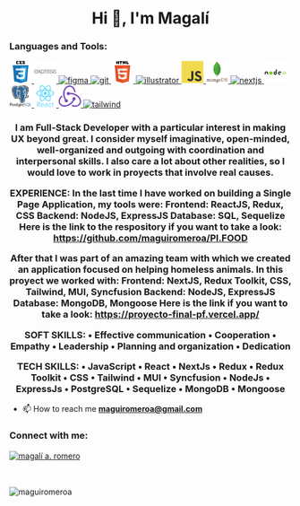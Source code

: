 <h1 align="center">Hi 👋, I'm Magalí</h1>


<h3 align="left">Languages and Tools:</h3>
<p align="left"> <a href="https://www.w3schools.com/css/" target="_blank" rel="noreferrer"> <img src="https://raw.githubusercontent.com/devicons/devicon/master/icons/css3/css3-original-wordmark.svg" alt="css3" width="40" height="40"/> </a> <a href="https://expressjs.com" target="_blank" rel="noreferrer"> <img src="https://raw.githubusercontent.com/devicons/devicon/master/icons/express/express-original-wordmark.svg" alt="express" width="40" height="40"/> </a> <a href="https://www.figma.com/" target="_blank" rel="noreferrer"> <img src="https://www.vectorlogo.zone/logos/figma/figma-icon.svg" alt="figma" width="40" height="40"/> </a> <a href="https://git-scm.com/" target="_blank" rel="noreferrer"> <img src="https://www.vectorlogo.zone/logos/git-scm/git-scm-icon.svg" alt="git" width="40" height="40"/> </a> <a href="https://www.w3.org/html/" target="_blank" rel="noreferrer"> <img src="https://raw.githubusercontent.com/devicons/devicon/master/icons/html5/html5-original-wordmark.svg" alt="html5" width="40" height="40"/> </a> <a href="https://www.adobe.com/in/products/illustrator.html" target="_blank" rel="noreferrer"> <img src="https://www.vectorlogo.zone/logos/adobe_illustrator/adobe_illustrator-icon.svg" alt="illustrator" width="40" height="40"/> </a> <a href="https://developer.mozilla.org/en-US/docs/Web/JavaScript" target="_blank" rel="noreferrer"> <img src="https://raw.githubusercontent.com/devicons/devicon/master/icons/javascript/javascript-original.svg" alt="javascript" width="40" height="40"/> </a> <a href="https://www.mongodb.com/" target="_blank" rel="noreferrer"> <img src="https://raw.githubusercontent.com/devicons/devicon/master/icons/mongodb/mongodb-original-wordmark.svg" alt="mongodb" width="40" height="40"/> </a> <a href="https://nextjs.org/" target="_blank" rel="noreferrer"> <img src="https://cdn.worldvectorlogo.com/logos/nextjs-2.svg" alt="nextjs" width="40" height="40"/> </a> <a href="https://nodejs.org" target="_blank" rel="noreferrer"> <img src="https://raw.githubusercontent.com/devicons/devicon/master/icons/nodejs/nodejs-original-wordmark.svg" alt="nodejs" width="40" height="40"/> </a> <a href="https://www.postgresql.org" target="_blank" rel="noreferrer"> <img src="https://raw.githubusercontent.com/devicons/devicon/master/icons/postgresql/postgresql-original-wordmark.svg" alt="postgresql" width="40" height="40"/> </a> <a href="https://reactjs.org/" target="_blank" rel="noreferrer"> <img src="https://raw.githubusercontent.com/devicons/devicon/master/icons/react/react-original-wordmark.svg" alt="react" width="40" height="40"/> </a> <a href="https://redux.js.org" target="_blank" rel="noreferrer"> <img src="https://raw.githubusercontent.com/devicons/devicon/master/icons/redux/redux-original.svg" alt="redux" width="40" height="40"/> </a> <a href="https://tailwindcss.com/" target="_blank" rel="noreferrer"> <img src="https://www.vectorlogo.zone/logos/tailwindcss/tailwindcss-icon.svg" alt="tailwind" width="40" height="40"/> </a> </p>


<h3 align="center">
I am Full-Stack Developer with a particular interest in making UX beyond great. I consider myself imaginative, open-minded, well-organized and outgoing with coordination and interpersonal skills. I also care a lot about other realities, so I would love to work in proyects that involve real causes. 


EXPERIENCE:
In the last time I have worked on building a Single Page Application, my tools were: 
Frontend: ReactJS, Redux, CSS
Backend: NodeJS, ExpressJS
Database: SQL, Sequelize
Here is the link to the respository if you want to take a look: https://github.com/maguiromeroa/PI.FOOD

After that I was part of an amazing team with which we created an application focused on helping homeless animals. In this proyect we worked with:
Frontend: NextJS, Redux Toolkit, CSS, Tailwind, MUI, Syncfusion
Backend: NodeJS, ExpressJS
Database: MongoDB, Mongoose
Here is the link if you want to take a look: https://proyecto-final-pf.vercel.app/


SOFT SKILLS:
• Effective communication
• Cooperation
• Empathy
• Leadership
• Planning and organization
• Dedication


TECH SKILLS:
• JavaScript
• React
• NextJs
• Redux
• Redux Toolkit
• CSS
• Tailwind
• MUI
• Syncfusion 
• NodeJs
• ExpressJs
• PostgreSQL
• Sequelize
• MongoDB
• Mongoose</h3>




- 📫 How to reach me **maguiromeroa@gmail.com**
<h3 align="left">Connect with me:</h3>
<p align="left">
<a href="https://linkedin.com/in/magaliromeroa" target="blank"><img align="center" src="https://raw.githubusercontent.com/rahuldkjain/github-profile-readme-generator/master/src/images/icons/Social/linked-in-alt.svg" alt="magalí a. romero" height="30" width="40" /></a>
</p>

<br/>


<p><img align="center" src="https://github-readme-stats.vercel.app/api/top-langs?username=maguiromeroa&show_icons=true&locale=en&layout=compact" alt="maguiromeroa" /></p>
